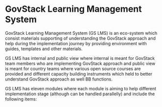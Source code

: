 # GovStack Learning Management System

GovStack Learning Management System (GS LMS) is an eco-system which consist materials supporting of understanding the GovStack approach and help during the implementation journey by providing environment with guides, templates and other materials. &#x20;

&#x20;

GS LMS has internal and public view where internal is meant for GovStack team members who are implementing GovStack approach and public view is meant for country teams where various open source courses are provided and different capacity building instruments which held to better understand GovStack approach as well BB functions.&#x20;

&#x20;

GS LMS has eleven modules where each module is aiming to help different implementation stage (although can be handled parallelly) and include the following items:&#x20;
